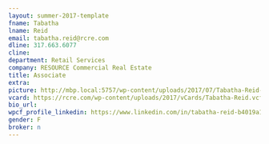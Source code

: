 ```yaml
---
layout: summer-2017-template 
fname: Tabatha
lname: Reid
email: tabatha.reid@rcre.com
dline: 317.663.6077
cline: 
department: Retail Services
company: RESOURCE Commercial Real Estate
title: Associate
extra: 
picture: http://mbp.local:5757/wp-content/uploads/2017/07/Tabatha-Reid-Circle-Colorx600.jpg
vcard: https://rcre.com/wp-content/uploads/2017/vCards/Tabatha-Reid.vcf
bio_url: 
wpcf_profile_linkedin: https://www.linkedin.com/in/tabatha-reid-b4019a110/
gender: F
broker: n
---
```

